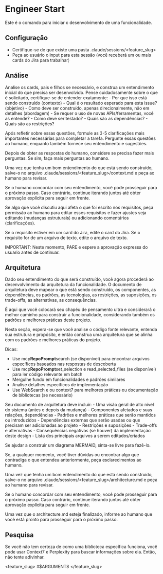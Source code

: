# Engineer Start

Este é o comando para iniciar o desenvolvimento de uma funcionalidade.

## Configuração

- Certifique-se de que existe uma pasta .claude/sessions/<feature_slug>
- Peça ao usuário o input para esta sessão (você receberá um ou mais cards do Jira para trabalhar)

## Análise

Analise os cards, pais e filhos se necessário, e construa um entendimento inicial do que precisa ser desenvolvido. Pense cuidadosamente sobre o que é solicitado, certifique-se de entender exatamente: - Por que isso está sendo construído (contexto) - Qual é o resultado esperado para esta issue? (objetivo) - Como deve ser construído, apenas direcionalmente, não em detalhes (abordagem) - Se requer o uso de novas APIs/ferramentas, você as entende? - Como deve ser testado? - Quais são as dependências? - Quais são as restrições?

Após refletir sobre essas questões, formule as 3-5 clarificações mais importantes necessárias para completar a tarefa. Pergunte essas questões ao humano, enquanto também fornece seu entendimento e sugestões.

Depois de obter as respostas do humano, considere se precisa fazer mais perguntas. Se sim, faça mais perguntas ao humano.

Uma vez que tenha um bom entendimento do que está sendo construído, salve-o no arquivo .claude/sessions/<feature_slug>/context.md e peça ao humano para revisar.

Se o humano concordar com seu entendimento, você pode prosseguir para o próximo passo. Caso contrário, continue iterando juntos até obter aprovação explícita para seguir em frente.

Se algo que você discutiu aqui afeta o que foi escrito nos requisitos, peça permissão ao humano para editar esses requisitos e fazer ajustes seja editando (mudanças estruturais) ou adicionando comentários (clarificações).

Se o requisito estiver em um card do Jira, edite o card do Jira.
Se o requisito for de um arquivo de texto, edite o arquivo de texto.

IMPORTANT: Neste momento, PARE e espere a aprovação expressa do usuario antes de continuar.

## Arquitetura

Dado seu entendimento do que será construído, você agora procederá ao desenvolvimento da arquitetura da funcionalidade. O documento de arquitetura deve mapear o que está sendo construído, os componentes, as dependências, os padrões, as tecnologias, as restrições, as suposições, os trade-offs, as alternativas, as consequências.

É aqui que você colocará seu chapéu de pensamento ultra e considerará o melhor caminho para construir a funcionalidade, considerando também os padrões e melhores práticas deste projeto.

Nesta seção, espera-se que você analise o código fonte relevante, entenda sua estrutura e propósito, e então construa uma arquitetura que se alinha com os padrões e melhores práticas do projeto.

Dicas:

- Use mcp**RepoPrompt**search (se disponível) para encontrar arquivos específicos baseados nas respostas de descoberta
- Use mcp**RepoPrompt**set_selection e read_selected_files (se disponível) para ler código relevante em batch
- Mergulhe fundo em funcionalidades e padrões similares
- Analise detalhes específicos de implementação
- Use WebSearch e ou context7 para melhores práticas ou documentação de bibliotecas (se necessário)

Seu documento de arquitetura deve incluir: - Uma visão geral de alto nível do sistema (antes e depois da mudança) - Componentes afetados e suas relações, dependências - Padrões e melhores práticas que serão mantidos ou introduzidos - Dependências externas que serão usadas ou que precisam ser adicionadas ao projeto - Restrições e suposições - Trade-offs e alternativas - Consequências negativas (se houver) da implementação deste design - Lista dos principais arquivos a serem editados/criados

Se ajudar a construir um diagrama MERMAID, sinta-se livre para fazê-lo.

Se, a qualquer momento, você tiver dúvidas ou encontrar algo que contradiga o que entendeu anteriormente, peça esclarecimentos ao humano.

Uma vez que tenha um bom entendimento do que está sendo construído, salve-o no arquivo .claude/sessions/<feature_slug>/architecture.md e peça ao humano para revisar.

Se o humano concordar com seu entendimento, você pode prosseguir para o próximo passo. Caso contrário, continue iterando juntos até obter aprovação explícita para seguir em frente.

Uma vez que o architecture.md esteja finalizado, informe ao humano que você está pronto para prosseguir para o próximo passo.

## Pesquisa

Se você não tem certeza de como uma biblioteca específica funciona, você pode usar Context7 e Perplexity para buscar informações sobre ela. Então, não tente adivinhar.

<feature_slug>
#$ARGUMENTS
</feature_slug>
